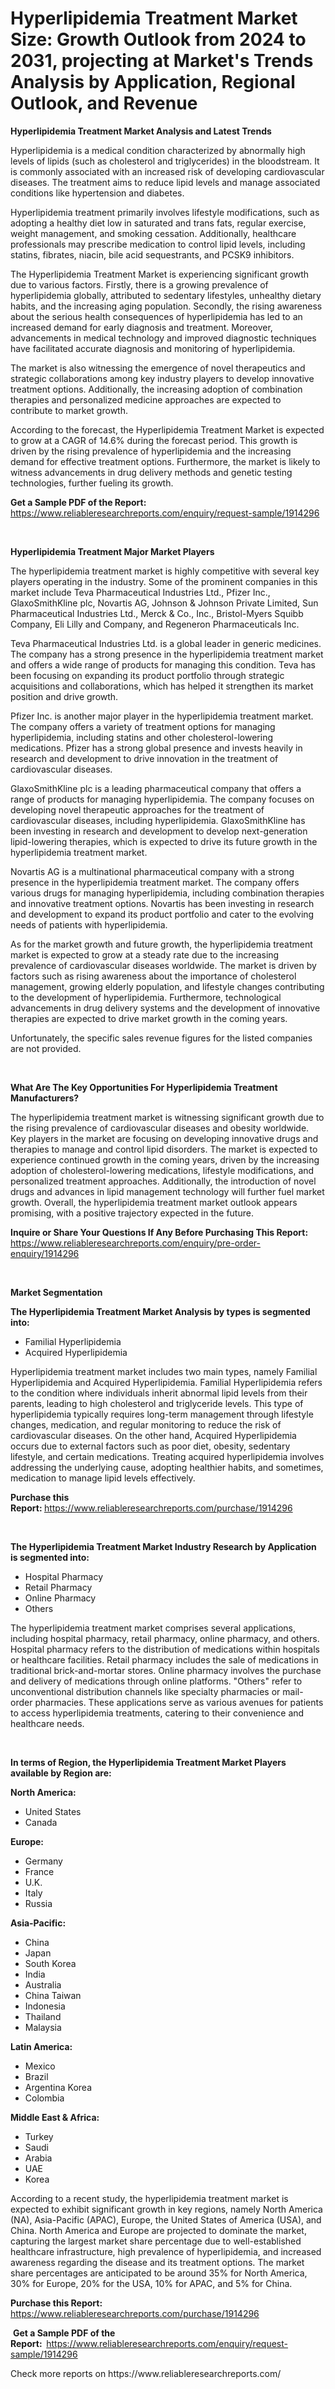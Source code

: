 <p><h1>Hyperlipidemia Treatment Market Size: Growth Outlook from 2024 to 2031, projecting at Market's Trends Analysis by Application, Regional Outlook, and Revenue</h1></p><p><strong>Hyperlipidemia Treatment Market Analysis and Latest Trends</strong></p>
<p><p>Hyperlipidemia is a medical condition characterized by abnormally high levels of lipids (such as cholesterol and triglycerides) in the bloodstream. It is commonly associated with an increased risk of developing cardiovascular diseases. The treatment aims to reduce lipid levels and manage associated conditions like hypertension and diabetes.</p><p>Hyperlipidemia treatment primarily involves lifestyle modifications, such as adopting a healthy diet low in saturated and trans fats, regular exercise, weight management, and smoking cessation. Additionally, healthcare professionals may prescribe medication to control lipid levels, including statins, fibrates, niacin, bile acid sequestrants, and PCSK9 inhibitors.</p><p>The Hyperlipidemia Treatment Market is experiencing significant growth due to various factors. Firstly, there is a growing prevalence of hyperlipidemia globally, attributed to sedentary lifestyles, unhealthy dietary habits, and the increasing aging population. Secondly, the rising awareness about the serious health consequences of hyperlipidemia has led to an increased demand for early diagnosis and treatment. Moreover, advancements in medical technology and improved diagnostic techniques have facilitated accurate diagnosis and monitoring of hyperlipidemia.</p><p>The market is also witnessing the emergence of novel therapeutics and strategic collaborations among key industry players to develop innovative treatment options. Additionally, the increasing adoption of combination therapies and personalized medicine approaches are expected to contribute to market growth.</p><p>According to the forecast, the Hyperlipidemia Treatment Market is expected to grow at a CAGR of 14.6% during the forecast period. This growth is driven by the rising prevalence of hyperlipidemia and the increasing demand for effective treatment options. Furthermore, the market is likely to witness advancements in drug delivery methods and genetic testing technologies, further fueling its growth.</p></p>
<p><strong>Get a Sample PDF of the Report:&nbsp;</strong> <a href="https://www.reliableresearchreports.com/enquiry/request-sample/1914296">https://www.reliableresearchreports.com/enquiry/request-sample/1914296</a></p>
<p>&nbsp;</p>
<p><strong>Hyperlipidemia Treatment Major Market Players</strong></p>
<p><p>The hyperlipidemia treatment market is highly competitive with several key players operating in the industry. Some of the prominent companies in this market include Teva Pharmaceutical Industries Ltd., Pfizer Inc., GlaxoSmithKline plc, Novartis AG, Johnson & Johnson Private Limited, Sun Pharmaceutical Industries Ltd., Merck & Co., Inc., Bristol-Myers Squibb Company, Eli Lilly and Company, and Regeneron Pharmaceuticals Inc.</p><p>Teva Pharmaceutical Industries Ltd. is a global leader in generic medicines. The company has a strong presence in the hyperlipidemia treatment market and offers a wide range of products for managing this condition. Teva has been focusing on expanding its product portfolio through strategic acquisitions and collaborations, which has helped it strengthen its market position and drive growth.</p><p>Pfizer Inc. is another major player in the hyperlipidemia treatment market. The company offers a variety of treatment options for managing hyperlipidemia, including statins and other cholesterol-lowering medications. Pfizer has a strong global presence and invests heavily in research and development to drive innovation in the treatment of cardiovascular diseases.</p><p>GlaxoSmithKline plc is a leading pharmaceutical company that offers a range of products for managing hyperlipidemia. The company focuses on developing novel therapeutic approaches for the treatment of cardiovascular diseases, including hyperlipidemia. GlaxoSmithKline has been investing in research and development to develop next-generation lipid-lowering therapies, which is expected to drive its future growth in the hyperlipidemia treatment market.</p><p>Novartis AG is a multinational pharmaceutical company with a strong presence in the hyperlipidemia treatment market. The company offers various drugs for managing hyperlipidemia, including combination therapies and innovative treatment options. Novartis has been investing in research and development to expand its product portfolio and cater to the evolving needs of patients with hyperlipidemia.</p><p>As for the market growth and future growth, the hyperlipidemia treatment market is expected to grow at a steady rate due to the increasing prevalence of cardiovascular diseases worldwide. The market is driven by factors such as rising awareness about the importance of cholesterol management, growing elderly population, and lifestyle changes contributing to the development of hyperlipidemia. Furthermore, technological advancements in drug delivery systems and the development of innovative therapies are expected to drive market growth in the coming years.</p><p>Unfortunately, the specific sales revenue figures for the listed companies are not provided.</p></p>
<p>&nbsp;</p>
<p><strong>What Are The Key Opportunities For Hyperlipidemia Treatment Manufacturers?</strong></p>
<p><p>The hyperlipidemia treatment market is witnessing significant growth due to the rising prevalence of cardiovascular diseases and obesity worldwide. Key players in the market are focusing on developing innovative drugs and therapies to manage and control lipid disorders. The market is expected to experience continued growth in the coming years, driven by the increasing adoption of cholesterol-lowering medications, lifestyle modifications, and personalized treatment approaches. Additionally, the introduction of novel drugs and advances in lipid management technology will further fuel market growth. Overall, the hyperlipidemia treatment market outlook appears promising, with a positive trajectory expected in the future.</p></p>
<p><strong>Inquire or Share Your Questions If Any Before Purchasing This Report:</strong> <a href="https://www.reliableresearchreports.com/enquiry/pre-order-enquiry/1914296">https://www.reliableresearchreports.com/enquiry/pre-order-enquiry/1914296</a></p>
<p>&nbsp;</p>
<p><strong>Market Segmentation</strong></p>
<p><strong>The Hyperlipidemia Treatment Market Analysis by types is segmented into:</strong></p>
<p><ul><li>Familial Hyperlipidemia</li><li>Acquired Hyperlipidemia</li></ul></p>
<p><p>Hyperlipidemia treatment market includes two main types, namely Familial Hyperlipidemia and Acquired Hyperlipidemia. Familial Hyperlipidemia refers to the condition where individuals inherit abnormal lipid levels from their parents, leading to high cholesterol and triglyceride levels. This type of hyperlipidemia typically requires long-term management through lifestyle changes, medication, and regular monitoring to reduce the risk of cardiovascular diseases. On the other hand, Acquired Hyperlipidemia occurs due to external factors such as poor diet, obesity, sedentary lifestyle, and certain medications. Treating acquired hyperlipidemia involves addressing the underlying cause, adopting healthier habits, and sometimes, medication to manage lipid levels effectively.</p></p>
<p><strong>Purchase this Report:&nbsp;</strong><a href="https://www.reliableresearchreports.com/purchase/1914296">https://www.reliableresearchreports.com/purchase/1914296</a></p>
<p>&nbsp;</p>
<p><strong>The Hyperlipidemia Treatment Market Industry Research by Application is segmented into:</strong></p>
<p><ul><li>Hospital Pharmacy</li><li>Retail Pharmacy</li><li>Online Pharmacy</li><li>Others</li></ul></p>
<p><p>The hyperlipidemia treatment market comprises several applications, including hospital pharmacy, retail pharmacy, online pharmacy, and others. Hospital pharmacy refers to the distribution of medications within hospitals or healthcare facilities. Retail pharmacy includes the sale of medications in traditional brick-and-mortar stores. Online pharmacy involves the purchase and delivery of medications through online platforms. "Others" refer to unconventional distribution channels like specialty pharmacies or mail-order pharmacies. These applications serve as various avenues for patients to access hyperlipidemia treatments, catering to their convenience and healthcare needs.</p></p>
<p>&nbsp;</p>
<p><strong>In terms of Region, the Hyperlipidemia Treatment Market Players available by Region are:</strong></p>
<p>
    <p> <strong> North America: </strong>
        <ul>
            <li>United States</li>
            <li>Canada</li>
        </ul>
        </p> 
    <p> <strong> Europe: </strong>
        <ul>
            <li>Germany</li>
            <li>France</li>
            <li>U.K.</li>
            <li>Italy</li>
            <li>Russia</li>
        </ul>
        </p> 
    <p> <strong> Asia-Pacific: </strong>
        <ul>
            <li>China</li>
            <li>Japan</li>
            <li>South Korea</li>
            <li>India</li>
            <li>Australia</li>
            <li>China Taiwan</li>
            <li>Indonesia</li>
            <li>Thailand</li>
            <li>Malaysia</li>
        </ul>
        </p> 
    <p> <strong> Latin America: </strong>
        <ul>
            <li>Mexico</li>
            <li>Brazil</li>
            <li>Argentina Korea</li>
            <li>Colombia</li>
        </ul>
        </p> 
    <p> <strong> Middle East & Africa: </strong>
        <ul>
            <li>Turkey</li>
            <li>Saudi</li>
            <li>Arabia</li>
            <li>UAE</li>
            <li>Korea</li>
        </ul>
    </p>
    </p>
<p><p>According to a recent study, the hyperlipidemia treatment market is expected to exhibit significant growth in key regions, namely North America (NA), Asia-Pacific (APAC), Europe, the United States of America (USA), and China. North America and Europe are projected to dominate the market, capturing the largest market share percentage due to well-established healthcare infrastructure, high prevalence of hyperlipidemia, and increased awareness regarding the disease and its treatment options. The market share percentages are anticipated to be around 35% for North America, 30% for Europe, 20% for the USA, 10% for APAC, and 5% for China.</p></p>
<p><strong>Purchase this Report: </strong><a href="https://www.reliableresearchreports.com/purchase/1914296">https://www.reliableresearchreports.com/purchase/1914296</a></p>
<p>&nbsp;<strong>Get a Sample PDF of the Report:&nbsp;&nbsp;</strong><a href="https://www.reliableresearchreports.com/enquiry/request-sample/1914296">https://www.reliableresearchreports.com/enquiry/request-sample/1914296</a></p>
<p><strong></strong></p>
<p>Check more reports on https://www.reliableresearchreports.com/</p>